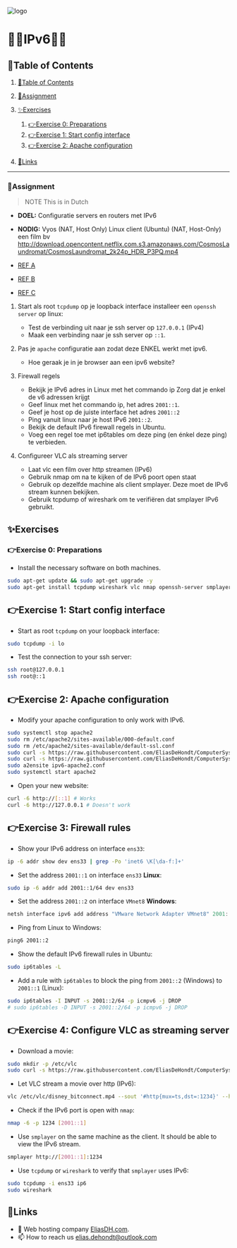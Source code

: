 ![logo](https://eliasdh.com/assets/media/images/logo-github.png)
# 💙🤍IPv6🤍💙

## 📘Table of Contents

1. [📘Table of Contents](#📘table-of-contents)
2. [📝Assignment](#📝assignment)
3. [✨Exercises](#✨exercises)
    1. [👉Exercise 0: Preparations](#👉exercise-0-preparations)
    2. [👉Exercise 1: Start config interface](#👉exercise-1-start-config-interface)
    3. [👉Exercise 2: Apache configuration](#👉exercise-2-apache-configuration)


5. [🔗Links](#🔗links)

---

### 📝Assignment 
> NOTE This is in Dutch

- **DOEL:** Configuratie servers en routers met IPv6
- **NODIG:** Vyos (NAT, Host Only) Linux client (Ubuntu) (NAT, Host-Only) een film bv http://download.opencontent.netflix.com.s3.amazonaws.com/CosmosLaundromat/CosmosLaundromat_2k24p_HDR_P3PQ.mp4

- [REF A](https://wiki.vyos.net/wiki/IPv6_Router_Advertisements)
- [REF B](https://tools.ietf.org/html/rfc4861#section-4.2)
- [REF C](http://wiki.videolan.org/Documentation:Streaming_HowTo/Streaming_over_IPv6)


1. Start als root `tcpdump` op je loopback interface installeer een `openssh server` op linux:
    - Test de verbinding uit naar je ssh server op `127.0.0.1` (IPv4)
    - Maak een verbinding naar je ssh server op `::1`.

2. Pas je `apache` configuratie aan zodat deze ENKEL werkt met ipv6.
    - Hoe geraak je in je browser aan een ipv6 website?

3. Firewall regels
    - Bekijk je IPv6 adres in Linux met het commando ip Zorg dat je enkel de v6 adressen krijgt
    - Geef linux met het commando ip, het adres `2001::1`.
    - Geef je host op de juiste interface het adres `2001::2`
    - Ping vanuit linux naar je host IPv6 `2001::2`.
    - Bekijk de default IPv6 firewall regels in Ubuntu.
    - Voeg een regel toe met ip6tables om deze ping (en énkel deze ping) te verbieden.

4. Configureer VLC als streaming server
    - Laat vlc een film over http streamen (IPv6)
    - Gebruik nmap om na te kijken of de IPv6 poort open staat
    - Gebruik op dezelfde machine als client smplayer. Deze moet de IPv6 stream kunnen bekijken.
    - Gebruik tcpdump of wireshark om te verifiëren dat smplayer IPv6 gebruikt.

## ✨Exercises

### 👉Exercise 0: Preparations

- Install the necessary software on both machines.
```bash
sudo apt-get update && sudo apt-get upgrade -y
sudo apt-get install tcpdump wireshark vlc nmap openssh-server smplayer apache2 -y
```

## 👉Exercise 1: Start config interface

- Start as root `tcpdump` on your loopback interface:
```bash
sudo tcpdump -i lo
```

- Test the connection to your ssh server:
```bash
ssh root@127.0.0.1
ssh root@::1
```

## 👉Exercise 2: Apache configuration

- Modify your apache configuration to only work with IPv6.
```bash
sudo systemctl stop apache2
sudo rm /etc/apache2/sites-available/000-default.conf
sudo rm /etc/apache2/sites-available/default-ssl.conf
sudo curl -s https://raw.githubusercontent.com/EliasDeHondt/ComputerSystems3-ISB/main/html/index.html -o /var/www/html/index.html
sudo curl -s https://raw.githubusercontent.com/EliasDeHondt/ComputerSystems3-ISB/main/source/ipv6-apache2.conf -o /etc/apache2/sites-available/ipv6-apache2.conf
sudo a2ensite ipv6-apache2.conf
sudo systemctl start apache2
```

- Open your new website:
```bash
curl -6 http://[::1] # Works
curl -6 http://127.0.0.1 # Doesn't work
```

## 👉Exercise 3: Firewall rules

- Show your IPv6 address on interface `ens33`:
```bash
ip -6 addr show dev ens33 | grep -Po 'inet6 \K[\da-f:]+'
```

- Set the address `2001::1` on interface `ens33` **Linux**:
```bash
sudo ip -6 addr add 2001::1/64 dev ens33
```

- Set the address `2001::2` on interface `VMnet8` **Windows**:
```powershell
netsh interface ipv6 add address "VMware Network Adapter VMnet8" 2001::2
```

- Ping from Linux to Windows:
```bash
ping6 2001::2
```

- Show the default IPv6 firewall rules in Ubuntu:
```bash
sudo ip6tables -L
```

- Add a rule with `ip6tables` to block the ping from `2001::2` (Windows) to `2001::1` (Linux):
```bash
sudo ip6tables -I INPUT -s 2001::2/64 -p icmpv6 -j DROP
# sudo ip6tables -D INPUT -s 2001::2/64 -p icmpv6 -j DROP
```

## 👉Exercise 4: Configure VLC as streaming server

- Download a movie:
```bash
sudo mkdir -p /etc/vlc
sudo curl -s https://raw.githubusercontent.com/EliasDeHondt/ComputerSystems3-ISB/main/videos/disney_bitconnect.mp4 -o /etc/vlc/disney_bitconnect.mp4
```

- Let VLC stream a movie over http (IPv6):
```bash
vlc /etc/vlc/disney_bitconnect.mp4 --sout '#http{mux=ts,dst=:1234}' --http-host=[2001::1]
```

- Check if the IPv6 port is open with `nmap`:
```bash
nmap -6 -p 1234 [2001::1]
```

- Use `smplayer` on the same machine as the client. It should be able to view the IPv6 stream.
```bash
smplayer http://[2001::1]:1234
```

- Use `tcpdump` or `wireshark` to verify that `smplayer` uses IPv6:
```bash
sudo tcpdump -i ens33 ip6
sudo wireshark
```

## 🔗Links
- 👯 Web hosting company [EliasDH.com](https://eliasdh.com).
- 📫 How to reach us elias.dehondt@outlook.com